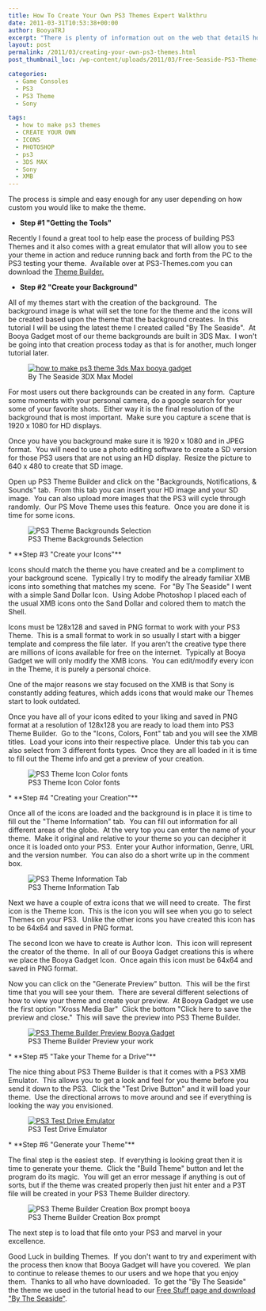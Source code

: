 ```yaml
---
title: How To Create Your Own PS3 Themes Expert Walkthru
date: 2011-03-31T10:53:38+00:00
author: BooyaTRJ
excerpt: "There is plenty of information out on the web that detailS how to create your own custom PS3 Themes, but in thanks to the 4,000 downloads of Booya Gadget Themes I thought I would share with the Booya Gadget community my strategy for building Themes."
layout: post
permalink: /2011/03/creating-your-own-ps3-themes.html
post_thumbnail_loc: /wp-content/uploads/2011/03/Free-Seaside-PS3-Theme-booya-thumb.jpg

categories:
  - Game Consoles
  - PS3
  - PS3 Theme
  - Sony

tags:
  - how to make ps3 themes
  - CREATE YOUR OWN
  - ICONS
  - PHOTOSHOP
  - ps3
  - 3DS MAX
  - Sony
  - XMB
---
```

The process is simple and easy enough for any user depending on how custom you would like to make the theme.

  * **Step #1 "Getting the Tools"**

Recently I found a great tool to help ease the process of building PS3 Themes and it also comes with a great emulator that will allow you to see your theme in action and reduce running back and forth from the PC to the PS3 testing your theme.  Available over at PS3-Themes.com you can download the [Theme Builder.](http://www.ps3-themes.com/ps3-theme-builder)

  * **Step #2 "Create your Background"**

All of my themes start with the creation of the background.  The background image is what will set the tone for the theme and the icons will be created based upon the theme that the background creates.  In this tutorial I will be using the latest theme I created called "By The Seaside".  At Booya Gadget most of our theme backgrounds are built in 3DS Max.  I won't be going into that creation process today as that is for another, much longer tutorial later.

<figure>
	<a href="https://c1.staticflickr.com/6/5140/5576921573_526772228f_o.jpg">
    <img src="https://c1.staticflickr.com/6/5140/5576921573_29eabbf7fa_z.jpg" 
         alt="how to make ps3 theme 3ds Max booya gadget" title="By The Seaside 3DX Max Model"></a>
	<figcaption>By The Seaside 3DX Max Model</figcaption>
</figure>
For most users out there backgrounds can be created in any form.  Capture some moments with your personal camera, do a google search for your some of your favorite shots.  Either way it is the final resolution of the background that is most important.  Make sure you capture a scene that is 1920 x 1080 for HD displays.

Once you have you background make sure it is 1920 x 1080 and in JPEG format.  You will need to use a photo editing software to create a SD version for those PS3 users that are not using an HD display.  Resize the picture to 640 x 480 to create that SD image.

Open up PS3 Theme Builder and click on the "Backgrounds, Notifications, & Sounds" tab.  From this tab you can insert your HD image and your SD image.  You can also upload more images that the PS3 will cycle through randomly.  Our PS Move Theme uses this feature.  Once you are done it is time for some icons.

<figure>
    <img src="https://c1.staticflickr.com/6/5310/5576921713_59a5024144_o.jpg" 
         alt="PS3 Theme Backgrounds Selection" title="PS3 Theme Backgrounds Selection">
	<figcaption>PS3 Theme Backgrounds Selection</figcaption>
</figure>
  * **Step #3 "Create your Icons"**

Icons should match the theme you have created and be a compliment to your background scene.  Typically I try to modify the already familiar XMB icons into something that matches my scene.  For "By The Seaside" I went with a simple Sand Dollar Icon.  Using Adobe Photoshop I placed each of the usual XMB icons onto the Sand Dollar and colored them to match the Shell.

Icons must be 128x128 and saved in PNG format to work with your PS3 Theme.  This is a small format to work in so usually I start with a bigger template and compress the file later.  If you aren't the creative type there are millions of icons available for free on the internet.  Typically at Booya Gadget we will only modify the XMB icons.  You can edit/modify every icon in the Theme, it is purely a personal choice.

One of the major reasons we stay focused on the XMB is that Sony is constantly adding features, which adds icons that would make our Themes start to look outdated.

Once you have all of your icons edited to your liking and saved in PNG format at a resolution of 128x128 you are ready to load them into PS3 Theme Builder.  Go to the "Icons, Colors, Font" tab and you will see the XMB titles.  Load your icons into their respective place.  Under this tab you can also select from 3 different fonts types.  Once they are all loaded in it is time to fill out the Theme info and get a preview of your creation.

<figure>
    <img src="https://c1.staticflickr.com/6/5180/5576921813_3a9f15ef72_o.jpg" 
         alt="PS3 Theme Icon Color fonts" title="PS3 Theme Icon Color fonts">
	<figcaption>PS3 Theme Icon Color fonts</figcaption>
</figure>
  * **Step #4 "Creating your Creation"**

Once all of the icons are loaded and the background is in place it is time to fill out the "Theme Information" tab.  You can fill out information for all different areas of the globe.  At the very top you can enter the name of your theme.  Make it original and relative to your theme so you can decipher it once it is loaded onto your PS3.  Enter your Author information, Genre, URL and the version number.  You can also do a short write up in the comment box.

<figure>
    <img src="https://c1.staticflickr.com/6/5254/5576921899_941379f73a_o.jpg" 
         alt="PS3 Theme Information Tab" title="PS3 Theme Information Tab">
	<figcaption>PS3 Theme Information Tab</figcaption>
</figure>
Next we have a couple of extra icons that we will need to create.  The first icon is the Theme Icon.  This is the icon you will see when you go to select Themes on your PS3.  Unlike the other icons you have created this icon has to be 64x64 and saved in PNG format.

The second Icon we have to create is Author Icon.  This icon will represent the creator of the theme.  In all of our Booya Gadget creations this is where we place the Booya Gadget Icon.  Once again this icon must be 64x64 and saved in PNG format.

Now you can click on the "Generate Preview" button.  This will be the first time that you will see your them.  There are several different selections of how to view your theme and create your preview.  At Booya Gadget we use the first option "Xross Media Bar"  Click the bottom "Click here to save the preview and close."  This will save the preview into PS3 Theme Builder.

<figure>
	<a href="{{ site.cdn-url }}/wp-content/uploads/2011/03/Free-Seaside-PS3-Theme.jpg">
    <img src="{{ site.cdn-url }}/wp-content/uploads/2011/03/Free-Seaside-PS3-Theme-640.jpg" 
         alt="PS3 Theme Builder Preview Booya Gadget" title="PS3 Theme Builder Preview"></a>
	<figcaption>PS3 Theme Builder Preview your work</figcaption>
</figure>
  * **Step #5 "Take your Theme for a Drive"**

The nice thing about PS3 Theme Builder is that it comes with a PS3 XMB Emulator.  This allows you to get a look and feel for you theme before you send it down to the PS3.  Click the "Test Drive Button" and it will load your theme.  Use the directional arrows to move around and see if everything is looking the way you envisioned.

<figure>
	<a href="https://c1.staticflickr.com/6/5108/5576922339_a0de9d3d5e_o.jpg">
    <img src="https://c1.staticflickr.com/6/5108/5576922339_bd47acab36_z.jpg" 
         alt="PS3 Test Drive Emulator" title="PS3 Test Drive Emulator"></a>
	<figcaption>PS3 Test Drive Emulator</figcaption>
</figure>
  * **Step #6 "Generate your Theme"**

The final step is the easiest step.  If everything is looking great then it is time to generate your theme.  Click the "Build Theme" button and let the program do its magic.  You will get an error message if anything is out of sorts, but if the theme was created properly then just hit enter and a P3T file will be created in your PS3 Theme Builder directory.

<figure>
    <img src="https://c1.staticflickr.com/6/5261/5576922427_fb9895be75_z.jpg" 
         alt="PS3 Theme Builder Creation Box prompt booya" title="PS3 Theme Builder Creation Box prompt">
	<figcaption>PS3 Theme Builder Creation Box prompt</figcaption>
</figure>
The next step is to load that file onto your PS3 and marvel in your excellence.

Good Luck in building Themes.  If you don't want to try and experiment with the process then know that Booya Gadget will have you covered.  We plan to continue to release themes to our users and we hope that you enjoy them.  Thanks to all who have downloaded.  To get the "By The Seaside" the theme we used in the tutorial head to our [Free Stuff page and download "By The Seaside"](/free-ps3-themes).